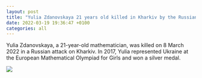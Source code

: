 ```yaml
---
layout: post
title: "Yulia Zdanovskaya 21 years old killed in Kharkiv by the Russian army"
date: 2022-03-19 19:36:47 +0100
categories: all
---
```


Yulia Zdanovskaya, a 21-year-old mathematician, was killed on 8 March 2022 in a Russian attack on Kharkiv. In 2017, Yulia represented Ukraine at the European Mathematical Olympiad for Girls and won a silver medal.

<img src="{{ site.baseurl }}/assets/images/8.png">
